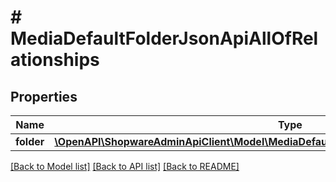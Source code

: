 # # MediaDefaultFolderJsonApiAllOfRelationships

## Properties

Name | Type | Description | Notes
------------ | ------------- | ------------- | -------------
**folder** | [**\OpenAPI\ShopwareAdminApiClient\Model\MediaDefaultFolderJsonApiAllOfRelationshipsFolder**](MediaDefaultFolderJsonApiAllOfRelationshipsFolder.md) |  | [optional]

[[Back to Model list]](../../README.md#models) [[Back to API list]](../../README.md#endpoints) [[Back to README]](../../README.md)
